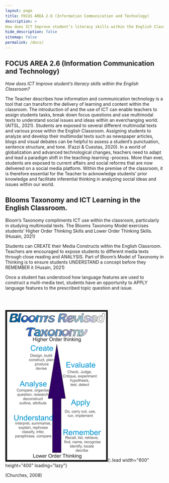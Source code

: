 ```yaml
---
layout: page
title: FOCUS AREA 2.6 (Information Communication and Technology)
description: >
How does ICT Improve student’s literacy skills within the English Classroom?
hide_description: false
sitemap: false
permalink: /docs/
---
```

## FOCUS AREA 2.6 (Information Communication and Technology)


<em> How does ICT Improve student’s literacy skills within the English Classroom?</em>


The Teacher describes how information and communication technology is a tool that can transform the delivery of learning and content within the classroom. The introduction of and the use of ICT can enable teachers to assign students tasks, break down focus questions and use multimodal texts to understand social issues and ideas within an everchanging world. (AITSL, 2021).
Students are exposed to several different multimodal texts and various prose within the English Classroom. Assigning students to analyze and develop their multimodal texts such as newspaper articles, blogs and visual debates can be helpful to assess a student’s punctuation, sentence structure, and tone. (Fazzi & Cuestas, 2020). In a world of globalization and advanced technological changes, teachers need to adapt and lead a paradigm shift in the teaching-learning -process. More than ever, students are exposed to current affairs and social reforms that are now delivered on a social media platform. Within the premise of the classroom, it is therefore essential for the Teacher to acknowledge students’ prior knowledge and facilitate inferential thinking in analyzing social ideas and issues within our world.



## Blooms Taxonomy and ICT Learning in the English Classroom.

Bloom’s Taxonomy compliments ICT use within the classroom, particularly in studying multimodal texts. The Blooms Taxonomy Model exercises students’ Higher Order Thinking Skills and Lower Order Thinking Skills. (Husain, 2021)
 
Students can CREATE their Media Constructs within the English Classroom. Teachers are encouraged to expose students to different media texts through close reading and ANALYSIS. Part of Bloom’s Model of Taxonomy in Thinking is to ensure students UNDERSTAND a concept before they REMEMBER it (Husain, 2021)
 
Once a student has understood how language features are used to construct a multi-media text, students have an opportunity to APPLY language features to the prescribed topic question and issue.

<br>
<br>

![Image2](\assets\img\2.6_image.png){:.lead width="600" height="400" loading="lazy"}


(Churches, 2008)